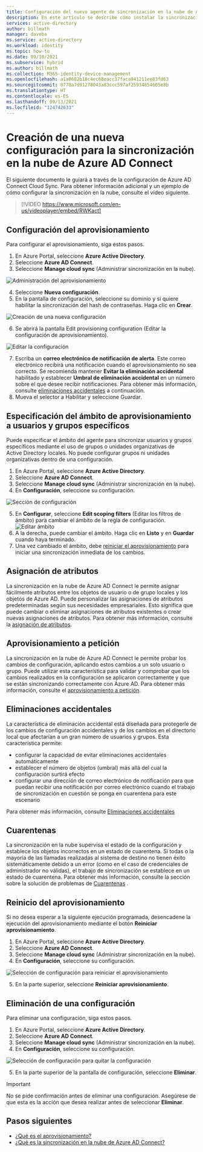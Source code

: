 ```yaml
---
title: Configuración del nuevo agente de sincronización en la nube de Azure AD Connect
description: En este artículo se describe cómo instalar la sincronización en la nube.
services: active-directory
author: billmath
manager: daveba
ms.service: active-directory
ms.workload: identity
ms.topic: how-to
ms.date: 09/10/2021
ms.subservice: hybrid
ms.author: billmath
ms.collection: M365-identity-device-management
ms.openlocfilehash: a1a8602b18c4ec68eacc37faca941211ee83fd63
ms.sourcegitcommit: 0770a7d91278043a83ccc597af25934854605e8b
ms.translationtype: HT
ms.contentlocale: es-ES
ms.lasthandoff: 09/13/2021
ms.locfileid: "124742633"
---
```

# <a name="create-a-new-configuration-for-azure-ad-connect-cloud-sync"></a>Creación de una nueva configuración para la sincronización en la nube de Azure AD Connect

El siguiente documento le guiará a través de la configuración de Azure AD Connect Cloud Sync. Para obtener información adicional y un ejemplo de cómo configurar la sincronización en la nube, consulte el vídeo siguiente.


> [!VIDEO https://www.microsoft.com/en-us/videoplayer/embed/RWKact]


## <a name="configure-provisioning"></a>Configuración del aprovisionamiento
Para configurar el aprovisionamiento, siga estos pasos.

 1. En Azure Portal, seleccione **Azure Active Directory**.
 2. Seleccione **Azure AD Connect**.
 3. Seleccione **Manage cloud sync** (Administrar sincronización en la nube).

 ![Administración del aprovisionamiento](media/how-to-install/install-6.png)
 
 4. Seleccione **Nueva configuración**.
 5. En la pantalla de configuración, seleccione su dominio y si quiere habilitar la sincronización del hash de contraseñas.  Haga clic en **Crear**.  
 
 ![Creación de una nueva configuración](media/how-to-configure/configure-1.png)


 6.  Se abrirá la pantalla Edit provisioning configuration (Editar la configuración de aprovisionamiento).

   ![Editar la configuración](media/how-to-configure/con-1.png)

 7. Escriba un **correo electrónico de notificación de alerta**. Este correo electrónico recibirá una notificación cuando el aprovisionamiento no sea correcto.  Se recomienda mantener **Evitar la eliminación accidental** habilitado y establecer **Umbral de eliminación accidental** en un número sobre el que desee recibir notificaciones.  Para obtener más información, consulte [eliminaciones accidentales](#accidental-deletions) a continuación.
 8. Mueva el selector a Habilitar y seleccione Guardar.

## <a name="scope-provisioning-to-specific-users-and-groups"></a>Especificación del ámbito de aprovisionamiento a usuarios y grupos específicos
Puede especificar el ámbito del agente para sincronizar usuarios y grupos específicos mediante el uso de grupos o unidades organizativas de Active Directory locales. No puede configurar grupos ni unidades organizativas dentro de una configuración. 

 1.  En Azure Portal, seleccione **Azure Active Directory**.
 2. Seleccione **Azure AD Connect**.
 3. Seleccione **Manage cloud sync** (Administrar sincronización en la nube).
 4. En **Configuración**, seleccione su configuración.

 ![Sección de configuración](media/how-to-configure/scope-1.png)
 
 5. En **Configurar**, seleccione **Edit scoping filters** (Editar los filtros de ámbito) para cambiar el ámbito de la regla de configuración.
 ![Editar ámbito](media/how-to-configure/scope-3.png)
 7. A la derecha, puede cambiar el ámbito.  Haga clic en **Listo** y en **Guardar** cuando haya terminado.
 8. Una vez cambiado el ámbito, debe [reiniciar el aprovisionamiento](#restart-provisioning) para iniciar una sincronización inmediata de los cambios.

## <a name="attribute-mapping"></a>Asignación de atributos
La sincronización en la nube de Azure AD Connect le permite asignar fácilmente atributos entre los objetos de usuario o de grupo locales y los objetos de Azure AD.  Puede personalizar las asignaciones de atributos predeterminadas según sus necesidades empresariales. Esto significa que puede cambiar o eliminar asignaciones de atributos existentes o crear nuevas asignaciones de atributos.  Para obtener más información, consulte la [asignación de atributos](how-to-attribute-mapping.md).

## <a name="on-demand-provisioning"></a>Aprovisionamiento a petición
La sincronización en la nube de Azure AD Connect le permite probar los cambios de configuración, aplicando estos cambios a un solo usuario o grupo.  Puede utilizar esta característica para validar y comprobar que los cambios realizados en la configuración se aplicaron correctamente y que se están sincronizando correctamente con Azure AD.  Para obtener más información, consulte el [aprovisionamiento a petición](how-to-on-demand-provision.md).

## <a name="accidental-deletions"></a>Eliminaciones accidentales
La característica de eliminación accidental está diseñada para protegerle de los cambios de configuración accidentales y de los cambios en el directorio local que afectarían a un gran número de usuarios y grupos.  Esta característica permite:

- configurar la capacidad de evitar eliminaciones accidentales automáticamente 
- establecer el número de objetos (umbral) más allá del cual la configuración surtirá efecto 
- configurar una dirección de correo electrónico de notificación para que puedan recibir una notificación por correo electrónico cuando el trabajo de sincronización en cuestión se ponga en cuarentena para este escenario 

Para obtener más información, consulte [Eliminaciones accidentales](how-to-accidental-deletes.md)

## <a name="quarantines"></a>Cuarentenas
La sincronización en la nube supervisa el estado de la configuración y establece los objetos incorrectos en un estado de cuarentena. Si todas o la mayoría de las llamadas realizadas al sistema de destino no tienen éxito sistemáticamente debido a un error (como en el caso de credenciales de administrador no válidas), el trabajo de sincronización se establece en un estado de cuarentena.  Para obtener más información, consulte la sección sobre la solución de problemas de [Cuarentenas](how-to-troubleshoot.md#provisioning-quarantined-problems) .

## <a name="restart-provisioning"></a>Reinicio del aprovisionamiento 
Si no desea esperar a la siguiente ejecución programada, desencadene la ejecución del aprovisionamiento mediante el botón **Reiniciar aprovisionamiento**. 
 1.  En Azure Portal, seleccione **Azure Active Directory**.
 2. Seleccione **Azure AD Connect**.
 3.  Seleccione **Manage cloud sync** (Administrar sincronización en la nube).
 4. En **Configuración**, seleccione su configuración.

   ![Selección de configuración para reiniciar el aprovisionamiento](media/how-to-configure/scope-1.png)

 5. En la parte superior, seleccione **Reiniciar aprovisionamiento**.

## <a name="remove-a-configuration"></a>Eliminación de una configuración
Para eliminar una configuración, siga estos pasos.

 1.  En Azure Portal, seleccione **Azure Active Directory**.
 2. Seleccione **Azure AD Connect**.
 3. Seleccione **Manage cloud sync** (Administrar sincronización en la nube).
 4. En **Configuración**, seleccione su configuración.
   
   ![Selección de configuración para quitar la configuración](media/how-to-configure/scope-1.png)

 5. En la parte superior de la pantalla de configuración, seleccione **Eliminar**.

>[!IMPORTANT]
>No se pide confirmación antes de eliminar una configuración. Asegúrese de que esta es la acción que desea realizar antes de seleccionar **Eliminar**.


## <a name="next-steps"></a>Pasos siguientes 

- [¿Qué es el aprovisionamiento?](what-is-provisioning.md)
- [¿Qué es la sincronización en la nube de Azure AD Connect?](what-is-cloud-sync.md)
